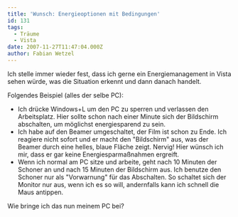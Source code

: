 ```yaml
---
title: 'Wunsch: Energieoptionen mit Bedingungen'
id: 131
tags:
  - Träume
  - Vista
date: 2007-11-27T11:47:04.000Z
author: Fabian Wetzel
---
```


Ich stelle immer wieder fest, dass ich gerne ein Energiemanagement in Vista sehen w&#xFC;rde, was die Situation erkennt und dann danach handelt.

Folgendes Beispiel (alles der selbe PC):

*   Ich dr&#xFC;cke Windows+L um den PC zu sperren und verlassen den Arbeitsplatz. Hier sollte schon nach einer Minute sich der Bildschirm abschalten, um m&#xF6;glichst energiesparend zu sein.
*   Ich habe auf den Beamer umgeschaltet, der Film ist schon zu Ende. Ich reagiere nicht sofort und er macht den &quot;Bildschirm&quot; aus, was der Beamer durch eine helles, blaue Fl&#xE4;che zeigt. Nervig! Hier w&#xFC;nsch ich mir, dass er gar keine Energiesparma&#xDF;nahmen ergreift.
*   Wenn ich normal am PC sitze und arbeite, geht nach 10 Minuten der Schoner an und nach 15 Minuten der Bildschirm aus. Ich benutze den Schoner nur als &quot;Vorwarnung&quot; f&#xFC;r das Abschalten. So schaltet sich der Monitor nur aus, wenn ich es so will, andernfalls kann ich schnell die Maus antippen.  

Wie bringe ich das nun meinem PC bei?


